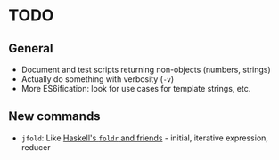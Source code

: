 # TODO

## General

- Document and test scripts returning non-objects (numbers, strings)
- Actually do something with verbosity (`-v`)
- More ES6ification: look for use cases for template strings, etc.

## New commands

- `jfold`: Like [Haskell's `foldr` and friends](https://wiki.haskell.org/Fold) - initial, iterative expression, reducer

